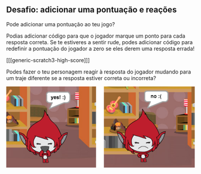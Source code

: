## Desafio: adicionar uma pontuação e reações

Pode adicionar uma pontuação ao teu jogo?

Podias adicionar código para que o jogador marque um ponto para cada resposta correta. Se te estiveres a sentir rude, podes adicionar código para redefinir a pontuação do jogador a zero se eles derem uma resposta errada!

[[[generic-scratch3-high-score]]]

Podes fazer o teu personagem reagir à resposta do jogador mudando para um traje diferente se a resposta estiver correta ou incorreta?

![captura de ecrã](images/brain-costume.png)